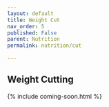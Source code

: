 ```yaml
---
layout: default
title: Weight Cut
nav_order: 5
published: False
parent: Nutrition
permalink: nutrition/cut

---
```


## Weight Cutting

{% include coming-soon.html %}

